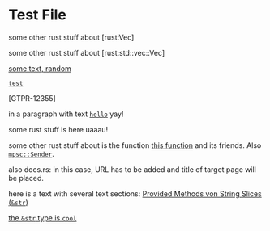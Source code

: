 # Test File

some other rust stuff about [rust:Vec]

some other rust stuff about [rust:std::vec::Vec]

[some text, random](PS-129 "some title")

[`test`](PS-129)

[](GTPR-12355)

[GTPR-12355]

in a paragraph with text [`hello`](empty) yay!

some rust stuff is here [](rust:String) uaaau!

some other rust stuff about [](rust:Vec) is the function [this function](rust:Vec::append) and its friends. Also [`mpsc::Sender`](rust:std::sync::mpsc::Sender).

also docs.rs: [](docsrs:https://docs.rs/kord/0.6.1/klib/core/chord/struct.Chord.html) in this case, URL has to be added and title of target page will be placed.

here is a text with several text sections: [Provided Methods von String Slices (`&str`)](rust:str)

[the `&str` type is `cool`](rust:str "yeah")
